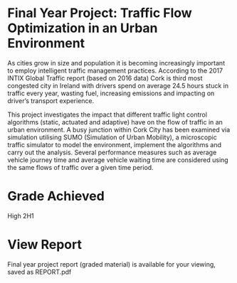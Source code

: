 # Final Year Project: Traffic Flow Optimization in an Urban Environment

As cities grow in size and population it is becoming increasingly important to employ
intelligent traffic management practices. According to the 2017 INTIX Global Traffic report
(based on 2016 data) Cork is third most congested city in Ireland with drivers spend on average
24.5 hours stuck in traffic every year, wasting fuel, increasing emissions and impacting on
driver’s transport experience.

This project investigates the impact that different traffic light control algorithms (static, actuated
and adaptive) have on the flow of traffic in an urban environment. A busy junction within Cork
City has been examined via simulation utilising SUMO (Simulation of Urban Mobility), a
microscopic traffic simulator to model the environment, implement the algorithms and carry out
the analysis. Several performance measures such as average vehicle journey time and average
vehicle waiting time are considered using the same flows of traffic over a given time period.

# Grade Achieved
High 2H1 

# View Report 
Final year project report (graded material) is available for your viewing, saved as REPORT.pdf
